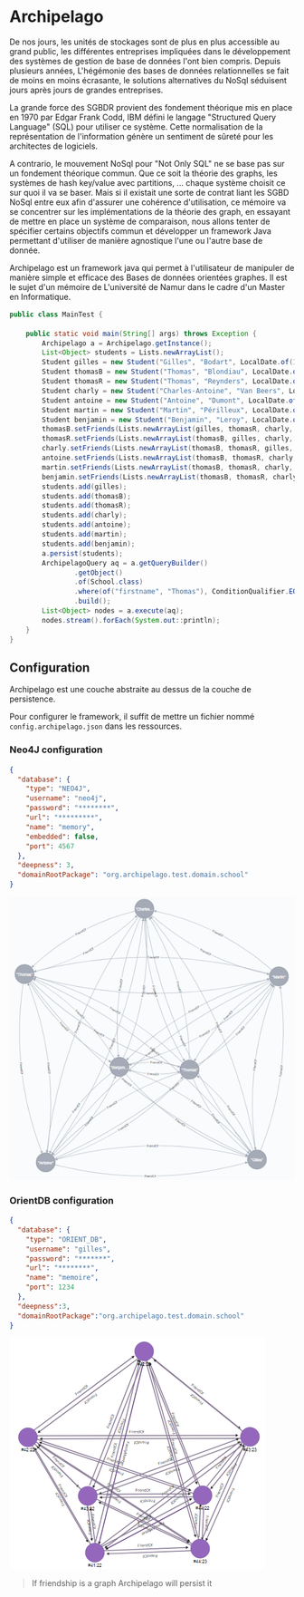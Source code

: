 # Archipelago

De nos jours, les unités de stockages sont de plus en plus accessible au grand public, les différentes entreprises impliquées dans le développement des systèmes de gestion de base de données l'ont bien compris. Depuis plusieurs années, L'hégémonie des bases de données relationnelles se fait de moins en moins écrasante, le solutions alternatives du NoSql séduisent jours après jours de grandes entreprises. 

La grande force des SGBDR provient des fondement théorique mis en place en 1970 par Edgar Frank Codd, IBM défini le langage "Structured Query Language" (SQL) pour utiliser ce système. Cette normalisation de la représentation de l'information génère un sentiment de sûreté pour les architectes de logiciels.

A contrario, le mouvement NoSql pour "Not Only SQL" ne se base pas sur un fondement théorique commun. Que ce soit la théorie des graphs, les systèmes de hash key/value avec partitions, ... chaque système choisit ce sur quoi il va se baser. Mais si il existait une sorte de contrat liant les SGBD NoSql entre eux afin d'assurer une cohérence d'utilisation, ce mémoire va se concentrer sur les implémentations de la théorie des graph, en essayant de mettre en place un système de comparaison, nous allons tenter de spécifier certains objectifs commun et développer un framework Java permettant d'utiliser de manière agnostique l'une ou l'autre base de donnée.

Archipelago est un framework java qui permet à l'utilisateur de manipuler de manière simple et efficace des Bases de données orientées graphes.
Il est le sujet d'un mémoire de L'université de Namur dans le cadre d'un Master en Informatique.

```java
public class MainTest {

    public static void main(String[] args) throws Exception {
        Archipelago a = Archipelago.getInstance();
        List<Object> students = Lists.newArrayList();
        Student gilles = new Student("Gilles", "Bodart", LocalDate.of(1992, 4, 14), "M", Lists.newArrayList(), null, null, null);
        Student thomasB = new Student("Thomas", "Blondiau", LocalDate.of(1992, 1, 5), "M", Lists.newArrayList(), null, null, null);
        Student thomasR = new Student("Thomas", "Reynders", LocalDate.of(1992, 1, 22), "M", Lists.newArrayList(), null, null, null);
        Student charly = new Student("Charles-Antoine", "Van Beers", LocalDate.of(1992, 4, 28), "M", Lists.newArrayList(), null, null, null);
        Student antoine = new Student("Antoine", "Dumont", LocalDate.of(1992, 12, 28), "M", Lists.newArrayList(), null, null, null);
        Student martin = new Student("Martin", "Périlleux", LocalDate.of(1992, 2, 28), "M", Lists.newArrayList(), null, null, null);
        Student benjamin = new Student("Benjamin", "Leroy", LocalDate.of(1992, 10, 31), "M", Lists.newArrayList(), null, null, null);
        thomasB.setFriends(Lists.newArrayList(gilles, thomasR, charly, antoine, martin, benjamin));
        thomasR.setFriends(Lists.newArrayList(thomasB, gilles, charly, antoine, martin, benjamin));
        charly.setFriends(Lists.newArrayList(thomasB, thomasR, gilles, antoine, martin, benjamin));
        antoine.setFriends(Lists.newArrayList(thomasB, thomasR, charly, gilles, martin, benjamin));
        martin.setFriends(Lists.newArrayList(thomasB, thomasR, charly, antoine, gilles, benjamin));
        benjamin.setFriends(Lists.newArrayList(thomasB, thomasR, charly, antoine, martin, gilles));
        students.add(gilles);
        students.add(thomasB);
        students.add(thomasR);
        students.add(charly);
        students.add(antoine);
        students.add(martin);
        students.add(benjamin);
        a.persist(students);
        ArchipelagoQuery aq = a.getQueryBuilder()
                .getObject()
                .of(School.class)
                .where(of("firstname", "Thomas"), ConditionQualifier.EQUAL)
                .build();
        List<Object> nodes = a.execute(aq);
        nodes.stream().forEach(System.out::println);
    }
}
```
## Configuration

Archipelago est une couche abstraite au dessus de la couche de persistence.

Pour configurer le framework, il suffit de mettre un fichier nommé `config.archipelago.json` dans les ressources.

### Neo4J configuration

```json
{
  "database": {
    "type": "NEO4J",
    "username": "neo4j",
    "password": "********",
    "url": "*********",
    "name": "memory",
    "embedded": false,
    "port": 4567
  },
  "deepness": 3,
  "domainRootPackage": "org.archipelago.test.domain.school"
}
```
![neo4J](./figures/Neo4jFriends.png "Neo4J")

### OrientDB configuration
```json
{
  "database": {
    "type": "ORIENT_DB",
    "username": "gilles",
    "password": "*******",
    "url": "********",
    "name": "memoire",
    "port": 1234
  },
  "deepness":3,
  "domainRootPackage":"org.archipelago.test.domain.school"
}
```
![OrientDB](./figures/OrientFriends.png "OrientDB")

> If friendship is a graph Archipelago will persist it

